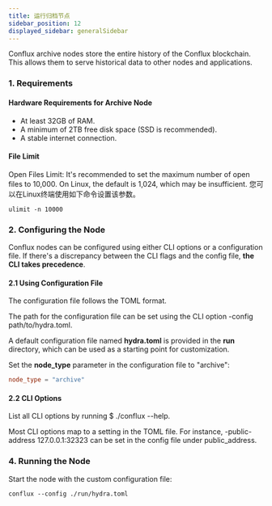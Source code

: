 ```yaml
---
title: 运行归档节点
sidebar_position: 12
displayed_sidebar: generalSidebar
---
```


Conflux archive nodes store the entire history of the Conflux blockchain. This allows them to serve historical data to other nodes and applications.

### 1. Requirements

#### Hardware Requirements for Archive Node

* At least 32GB of RAM.
* A minimum of 2TB free disk space (SSD is recommended).
* A stable internet connection.

#### File Limit

Open Files Limit: It's recommended to set the maximum number of open files to 10,000. On Linux, the default is 1,024, which may be insufficient. 您可以在Linux终端使用如下命令设置该参数。

```shell
ulimit -n 10000 
```

### 2. Configuring the Node

Conflux nodes can be configured using either CLI options or a configuration file. If there's a discrepancy between the CLI flags and the config file, **the CLI takes precedence**.

#### 2.1 Using Configuration File

The configuration file follows the TOML format.

The path for the configuration file can be set using the CLI option -config path/to/hydra.toml.

A default configuration file named **hydra.toml** is provided in the **run** directory, which can be used as a starting point for customization.

Set the **node_type** parameter in the configuration file to "archive":

```toml
node_type = "archive" 
```

#### 2.2 CLI Options

List all CLI options by running $ ./conflux --help.

Most CLI options map to a setting in the TOML file. For instance, -public-address 127.0.0.1:32323 can be set in the config file under public_address.

### 4. Running the Node

Start the node with the custom configuration file:

```shell
conflux --config ./run/hydra.toml 
```
